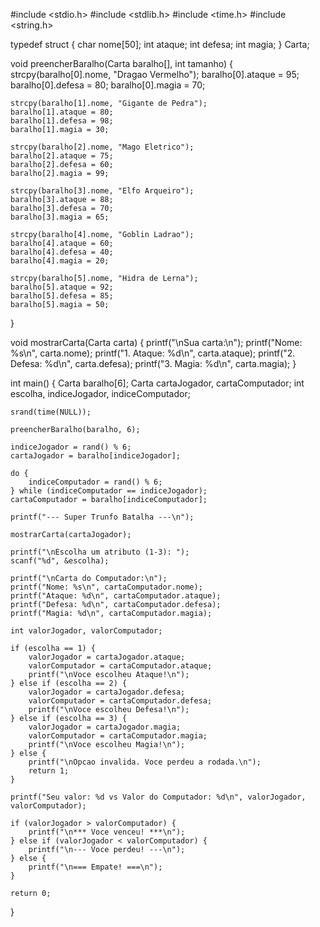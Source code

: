 #include <stdio.h>
#include <stdlib.h>
#include <time.h>
#include <string.h>

typedef struct {
    char nome[50];
    int ataque;
    int defesa;
    int magia;
} Carta;

void preencherBaralho(Carta baralho[], int tamanho) {
    strcpy(baralho[0].nome, "Dragao Vermelho");
    baralho[0].ataque = 95;
    baralho[0].defesa = 80;
    baralho[0].magia = 70;

    strcpy(baralho[1].nome, "Gigante de Pedra");
    baralho[1].ataque = 80;
    baralho[1].defesa = 98;
    baralho[1].magia = 30;

    strcpy(baralho[2].nome, "Mago Eletrico");
    baralho[2].ataque = 75;
    baralho[2].defesa = 60;
    baralho[2].magia = 99;

    strcpy(baralho[3].nome, "Elfo Arqueiro");
    baralho[3].ataque = 88;
    baralho[3].defesa = 70;
    baralho[3].magia = 65;
    
    strcpy(baralho[4].nome, "Goblin Ladrao");
    baralho[4].ataque = 60;
    baralho[4].defesa = 40;
    baralho[4].magia = 20;

    strcpy(baralho[5].nome, "Hidra de Lerna");
    baralho[5].ataque = 92;
    baralho[5].defesa = 85;
    baralho[5].magia = 50;
}

void mostrarCarta(Carta carta) {
    printf("\nSua carta:\n");
    printf("Nome: %s\n", carta.nome);
    printf("1. Ataque: %d\n", carta.ataque);
    printf("2. Defesa: %d\n", carta.defesa);
    printf("3. Magia: %d\n", carta.magia);
}

int main() {
    Carta baralho[6];
    Carta cartaJogador, cartaComputador;
    int escolha, indiceJogador, indiceComputador;
    
    srand(time(NULL));

    preencherBaralho(baralho, 6);

    indiceJogador = rand() % 6;
    cartaJogador = baralho[indiceJogador];

    do {
        indiceComputador = rand() % 6;
    } while (indiceComputador == indiceJogador);
    cartaComputador = baralho[indiceComputador];

    printf("--- Super Trunfo Batalha ---\n");
    
    mostrarCarta(cartaJogador);
    
    printf("\nEscolha um atributo (1-3): ");
    scanf("%d", &escolha);
    
    printf("\nCarta do Computador:\n");
    printf("Nome: %s\n", cartaComputador.nome);
    printf("Ataque: %d\n", cartaComputador.ataque);
    printf("Defesa: %d\n", cartaComputador.defesa);
    printf("Magia: %d\n", cartaComputador.magia);

    int valorJogador, valorComputador;

    if (escolha == 1) {
        valorJogador = cartaJogador.ataque;
        valorComputador = cartaComputador.ataque;
        printf("\nVoce escolheu Ataque!\n");
    } else if (escolha == 2) {
        valorJogador = cartaJogador.defesa;
        valorComputador = cartaComputador.defesa;
        printf("\nVoce escolheu Defesa!\n");
    } else if (escolha == 3) {
        valorJogador = cartaJogador.magia;
        valorComputador = cartaComputador.magia;
        printf("\nVoce escolheu Magia!\n");
    } else {
        printf("\nOpcao invalida. Voce perdeu a rodada.\n");
        return 1;
    }
    
    printf("Seu valor: %d vs Valor do Computador: %d\n", valorJogador, valorComputador);

    if (valorJogador > valorComputador) {
        printf("\n*** Voce venceu! ***\n");
    } else if (valorJogador < valorComputador) {
        printf("\n--- Voce perdeu! ---\n");
    } else {
        printf("\n=== Empate! ===\n");
    }

    return 0;
}
